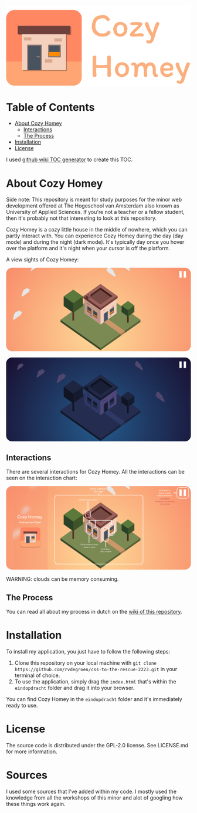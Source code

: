 ![logo](./images/logobig.png)

# Table of Contents

- [About Cozy Homey](#about-cozy-homey)
  - [Interactions](#interactions)
  - [The Process](#the-process)
- [Installation](#installation)
- [License](#license)

I used [github wiki TOC generator](https://ecotrust-canada.github.io/markdown-toc/) to create this TOC.

# About Cozy Homey

Side note: This repository is meant for study purposes for the minor web development offered at The Hogeschool van Amsterdam also known as University of Applied Sciences. If you're not a teacher or a fellow student, then it's probably not that interesting to look at this repository.

Cozy Homey is a cozy little house in the middle of nowhere, which you can partly interact with. You can experience Cozy Homey during the day (day mode) and during the night (dark mode). It's typically day once you hover over the platform and it's night when your cursor is off the platform.

A view sights of Cozy Homey:

![cozy homey during the day](./images/day.png)

![cozy homey during the night](./images/night.png)

## Interactions

There are several interactions for Cozy Homey. All the interactions can be seen on the interaction chart:

![interaction chart](./images/chart.png)

WARNING: clouds can be memory consuming.

## The Process

You can read all about my process in dutch on the [wiki of this repository](https://github.com/rvdegroen/css-to-the-rescue-2223/wiki).

# Installation

To install my application, you just have to follow the following steps:

1. Clone this repository on your local machine with `git clone https://github.com/rvdegroen/css-to-the-rescue-2223.git` in your terminal of choice.
2. To use the application, simply drag the `index.html` that's within the `eindopdracht` folder and drag it into your browser.

You can find Cozy Homey in the `eindopdracht` folder and it's immediately ready to use.

# License

The source code is distributed under the GPL-2.0 license. See LICENSE.md for more information.

# Sources

I used some sources that I've added within my code. I mostly used the knowledge from all the workshops of this minor and alot of googling how these things work again.
